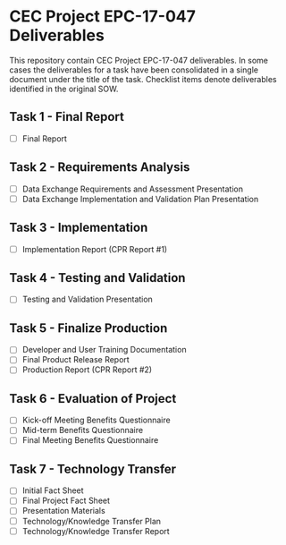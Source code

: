 # CEC Project EPC-17-047 Deliverables

This repository contain CEC Project EPC-17-047 deliverables. In some cases the deliverables for a task have been consolidated in a single document under the title of the task. Checklist items denote deliverables identified in the original SOW.

## Task 1 - Final Report

- [ ] Final Report

## Task 2 - Requirements Analysis

- [ ] Data Exchange Requirements and Assessment Presentation
- [ ] Data Exchange Implementation and Validation Plan Presentation

## Task 3 - Implementation

- [ ] Implementation Report (CPR Report #1)

## Task 4 - Testing and Validation

- [ ] Testing and Validation Presentation

## Task 5 - Finalize Production

- [ ] Developer and User Training Documentation
- [ ]	Final Product Release Report
- [ ]	Production Report (CPR Report #2)

## Task 6 - Evaluation of Project 

- [ ]	Kick-off Meeting Benefits Questionnaire 
- [ ]	Mid-term Benefits Questionnaire 
- [ ]	Final Meeting Benefits Questionnaire 

## Task 7 - Technology Transfer

- [ ] Initial Fact Sheet 
- [ ]	Final Project Fact Sheet 
- [ ]	Presentation Materials 
- [ ]	Technology/Knowledge Transfer Plan 
- [ ]	Technology/Knowledge Transfer Report 
